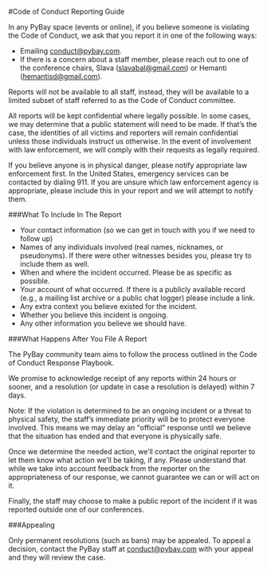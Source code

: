 #Code of Conduct Reporting Guide

In any PyBay space (events or online), if you believe someone is violating the Code of Conduct, we ask that you report it in one of the following ways:

 - Emailing [conduct@pybay.com](mailto:conduct@pybay.com).
 - If there is a concern about a staff member, please reach out to one of the conference chairs, Slava (slavabal@gmail.com) or Hemanti (hemantisd@gmail.com).

Reports will not be available to all staff, instead, they will be available to a limited subset of staff referred to as the Code of Conduct committee.

All reports will be kept confidential where legally possible. In some cases, we may determine that a public statement will need to be made. If that’s the case, the identities of all victims and reporters will remain confidential unless those individuals instruct us otherwise. In the event of involvement with law enforcement, we will comply with their requests as legally required.

If you believe anyone is in physical danger, please notify appropriate law enforcement first. In the United States, emergency services can be contacted by dialing 911. If you are unsure which law enforcement agency is appropriate, please include this in your report and we will attempt to notify them.

###What To Include In The Report

 - Your contact information (so we can get in touch with you if we need to follow up)
 - Names of any individuals involved (real names, nicknames, or pseudonyms). If there were other witnesses besides you, please try to include them as well.
 - When and where the incident occurred. Please be as specific as possible.
 - Your account of what occurred. If there is a publicly available record (e.g., a mailing list archive or a public chat logger) please include a link.
 - Any extra context you believe existed for the incident.
 - Whether you believe this incident is ongoing.
 - Any other information you believe we should have.

###What Happens After You File A Report

The PyBay community team aims to follow the process outlined in the Code of Conduct Response Playbook.

We promise to acknowledge receipt of any reports within 24 hours or sooner, and a resolution (or update in case a resolution is delayed) within 7 days.

Note: If the violation is determined to be an ongoing incident or a threat to physical safety, the staff’s immediate priority will be to protect everyone involved. This means we may delay an "official" response until we believe that the situation has ended and that everyone is physically safe.

Once we determine the needed action, we’ll contact the original reporter to let them know what action we’ll be taking, if any. Please understand that while we take into account feedback from the reporter on the appropriateness of our response, we cannot guarantee we can or will act on it.

Finally, the staff may choose to make a public report of the incident if it was reported outside one of our conferences.

###Appealing

Only permanent resolutions (such as bans) may be appealed. To appeal a decision, contact the PyBay staff at conduct@pybay.com with your appeal and they will review the case.
